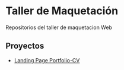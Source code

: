 # Taller de Maquetación

Repositorios del taller de maquetacion Web

## Proyectos
 - [Landing Page Portfolio-CV](https://carlosecontrer.github.io/taller-maquetacion/portafolio-cv)